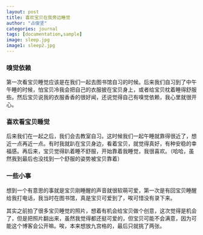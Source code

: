 ```yaml
---
layout: post
title: 喜欢宝贝在我旁边睡觉
author: "占俊坚"
categories: journal
tags: [documentation,sample]
image: sleep.jpg
image1: sleep2.jpg
---
```


### 嗅觉依赖

第一次看宝贝睡觉应该是在我们一起去图书馆自习的时候。后来我们自习到了中午午睡的时候，怕宝贝冷我会把自己的衣服披在宝贝身上，或者给宝贝枕着睡得舒服些。然后宝贝说我的衣服香香的很好闻，还说觉得自己有嗅觉依赖，我心里就很开心。

### 喜欢看宝贝睡觉

后来我们在一起之后，我们会去教室自习。这时候我们一起午睡就靠得很近了，想近一点再近一点。有时我就趴在宝贝身边，看着宝贝，就觉得真好，有种安稳的幸福感。再后来，宝贝觉得趴着睡不舒服，开始靠着我睡觉，我很喜欢。（哈哈，虽然我到最后也没找到一个舒服的姿势被宝贝靠着）

### 一些小事

想到一个有意思的事就是宝贝刚睡醒的声音就很软萌可爱，第一次是有回宝贝睡醒给我打电话，我当时在图书馆，真是宝贝可爱到了，唉可惜没有录下来。

其实之前拍了很多宝贝睡觉的照片，想着有机会给宝贝做个创意，这次觉得是机会了，但是把照片翻出来，虽然我觉得都还挺可爱的，但宝贝可能不会满意，因为可能这个博客会公开嘛。唉，本来想放九宫格的，最后只就挑了两张。

